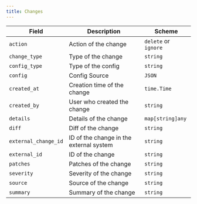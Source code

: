 ```yaml
---
title: Changes
---
```


| Field                | Description                             | Scheme           |
| -------------------- | --------------------------------------- | ---------------- |
| `action`             | Action of the change                    | `delete` or `ignore` |
| `change_type`        | Type of the change                      | `string`         |
| `config_type`        | Type of the config                      | `string`         |
| `config`        | Config Source                     | `JSON`         |
| `created_at`         | Creation time of the change             | `time.Time`      |
| `created_by`         | User who created the change             | `string`         |
| `details`            | Details of the change                   | `map[string]any` |
| `diff`               | Diff of the change                      | `string`         |
| `external_change_id` | ID of the change in the external system | `string`         |
| `external_id`        | ID of the change                        | `string`         |
| `patches`            | Patches of the change                   | `string`         |
| `severity`           | Severity of the change                  | `string`         |
| `source`             | Source of the change                    | `string`         |
| `summary`            | Summary of the change                   | `string`         |
